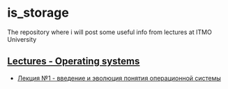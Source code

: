 # is_storage
The repository where i will post some useful info from lectures at ITMO University

## [Lectures - Operating systems](lectures)
* [Лекция №1 - введение и эволюция понятия операционной системы](lectures/os20/first-03.09.md)
